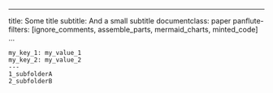 
---
title: Some title
subtitle: And a small subtitle
documentclass: paper
panflute-filters: [ignore_comments, assemble_parts, mermaid_charts, minted_code]
...


``` parts
my_key_1: my_value_1
my_key_2: my_value_2
---
1_subfolderA
2_subfolderB
```